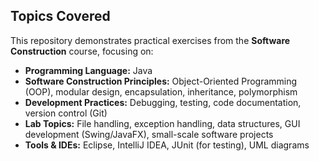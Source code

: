 ## Topics Covered

This repository demonstrates practical exercises from the **Software Construction** course, focusing on:

- **Programming Language:** Java
- **Software Construction Principles:** Object-Oriented Programming (OOP), modular design, encapsulation, inheritance, polymorphism
- **Development Practices:** Debugging, testing, code documentation, version control (Git)
- **Lab Topics:** File handling, exception handling, data structures, GUI development (Swing/JavaFX), small-scale software projects
- **Tools & IDEs:** Eclipse, IntelliJ IDEA, JUnit (for testing), UML diagrams
